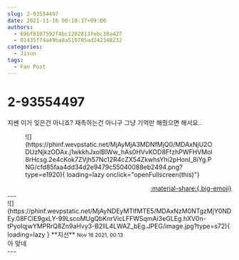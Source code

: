 ```yaml
---
slug: 2-93554497
date: 2021-11-16 00:10:37+09:00
authors:
  - 69bf8107592f4bc1202813febc38a427
  - 01435f74a49ba8a519705ad242348232
categories:
  - Jisun
tags:
  - Fan Post
---
```


# 2-93554497

<div class="post-container" markdown="1">
<div class="content-container md-sidebar__scrollwrap" markdown="1">

지쎈 이거 잊은건 아니죠? 재촉하는건 아니구 그냥 기억만 해줬으면 해서요..
<figure markdown="1">
![](https://phinf.wevpstatic.net/MjAyMjA3MDNfMjQ0/MDAxNjU2ODUzNjkzODAx.j1wkkhJxolBlWw_hAs0HVvKOD8FfzhPWFHVMol8rHcsg.2e4cKok7ZVjh57Nc12R4cZX54ZkwhsYhi2pHonI_8iYg.PNG/cfd85faa4dd34d2e9479c55040088eb2494.png?type=e1920){ loading=lazy onclick="openFullscreen(this)"}
</figure>


</div>
</div>

<div style="text-align: right;" markdown="1">
<a href="https://weverse.io/fromis9/fanpost/2-93554497" style="text-align: right;">:material-share:{.big-emoji}</a>
</div>
---

<div class="comments-container md-sidebar__scrollwrap" markdown="1">
<div class="comment" markdown="1">
<div class='id-container' markdown="1">
![](https://phinf.wevpstatic.net/MjAyNDEyMTlfMTE5/MDAxNzM0NTgzMjY0NDEy.08FClE9gxLY-99LscoMUgQbKnrVicLFFWSqmAi3eGLEg.hXV0n-tPyoIqjwYMPRrQ8Zn9aHvy3-B2llL4LWAZ_bEg.JPEG/image.jpg?type=s72){ loading=lazy }
**<span class="artist">지선</span>** <small>Nov 16 2021, 00:13</small><br>
</div>
<div class='comment-body' markdown="1">
아 맞네
</div>
</div>
</div>
---
